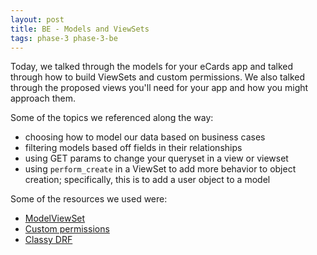 ```yaml
---
layout: post
title: BE - Models and ViewSets
tags: phase-3 phase-3-be
---
```


Today, we talked through the models for your eCards app and talked through how to build ViewSets and custom permissions. We also talked through the proposed views you'll need for your app and how you might approach them.

Some of the topics we referenced along the way:

- choosing how to model our data based on business cases
- filtering models based off fields in their relationships
- using GET params to change your queryset in a view or viewset
- using `perform_create` in a ViewSet to add more behavior to object creation; specifically, this is to add a user object to a model

Some of the resources we used were:

- [ModelViewSet](https://www.django-rest-framework.org/api-guide/viewsets/#modelviewset)
- [Custom permissions](https://www.django-rest-framework.org/api-guide/permissions/#custom-permissions)
- [Classy DRF](http://www.cdrf.co/)

